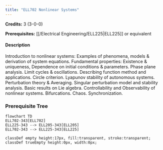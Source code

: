 ```yaml
---
title: "ELL702 Nonlinear Systems"
---
```

**Credits:** 3 (3-0-0)

**Prerequisites:** [[/Electrical Engineering/ELL225|ELL225]] or equivalent

#### Description
Introduction to nonlinear systems: Examples of phenomena, models & derivation of system equations. Fundamental properties: Existence & uniqueness, Dependence on initial conditions & parameters. Phase plane analysis. Limit cycles & oscillations. Describing function method and applications. Circle criterion. Lyapunov stability of autonomous systems. Perturbation theory & Averaging. Singular perturbation model and stability analysis. Basic results on Lie algebra. Controllability and Observability of nonlinear systems. Bifurcations. Chaos. Synchronization.

### Prerequisite Tree

```mermaid
flowchart TD
ELL702-343[ELL702]
ELL225-343 --> ELL205-343[ELL205]
ELL702-343 --> ELL225-343[ELL225]

classDef empty height:17px, fill:transparent, stroke:transparent;
classDef trueEmpty height:0px, width:0px;
```